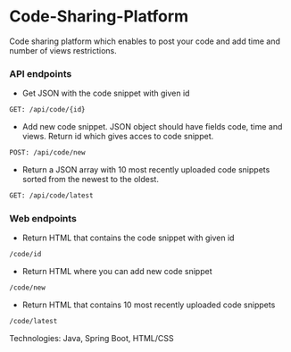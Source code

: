 # Code-Sharing-Platform

Code sharing platform which enables to post your code and add time and number of views restrictions.

### API endpoints
* Get JSON with the code snippet with given id
```sh
GET: /api/code/{id}
```
* Add new code snippet. JSON object should have fields code, time and views. Return id which gives acces to code snippet.
```sh
POST: /api/code/new
```
* Return a JSON array with 10 most recently uploaded code snippets sorted from the newest to the oldest.
```sh
GET: /api/code/latest
```

### Web endpoints
* Return HTML that contains the code snippet with given id 
```sh
/code/id
```
* Return HTML where you can add new code snippet
```sh
/code/new
```
* Return HTML that contains 10 most recently uploaded code snippets
```sh
/code/latest
```

Technologies:
Java,
Spring Boot,
HTML/CSS

